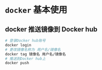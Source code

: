 # `docker` 基本使用

## docker 推送镜像到 Docker hub
``` bash
# 登录Docker hub账号
docker login 
# 更改镜像名称为 用户名/镜像名
docker tag 镜像名 用户名/镜像名
# 推送到Docker hub上
docker push 
```